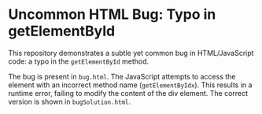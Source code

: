 # Uncommon HTML Bug: Typo in getElementById

This repository demonstrates a subtle yet common bug in HTML/JavaScript code: a typo in the `getElementById` method.

The bug is present in `bug.html`.  The JavaScript attempts to access the element with an incorrect method name (`getElementByIdx`). This results in a runtime error, failing to modify the content of the div element.  The correct version is shown in `bugSolution.html`.